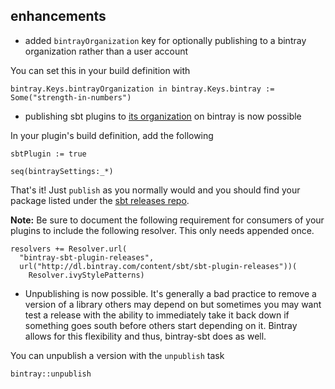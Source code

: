 ## enhancements

- added `bintrayOrganization` key for optionally publishing to a bintray organization rather than a user account

You can set this in your build definition with

    bintray.Keys.bintrayOrganization in bintray.Keys.bintray := Some("strength-in-numbers")
    
- publishing sbt plugins to [its organization](https://bintray.com/sbt/organization/profile) on bintray is now possible

In your plugin's build definition, add the following

    sbtPlugin := true
   
    seq(bintraySettings:_*)   

That's it! Just `publish` as you normally would and you should find your package listed under the [sbt releases repo](https://bintray.com/sbt/sbt-plugin-releases).

__Note:__ Be sure to document the following requirement for consumers of your plugins to include the following resolver. This only needs appended once.

    resolvers += Resolver.url(
      "bintray-sbt-plugin-releases",
      url("http://dl.bintray.com/content/sbt/sbt-plugin-releases"))(
        Resolver.ivyStylePatterns)

- Unpublishing is now possible. It's generally a bad practice to remove a version of a library others may depend on but sometimes you may want test a release with the ability to immediately take it back down if something goes south before others start depending on it. Bintray allows for this flexibility and thus, bintray-sbt does as well.

You can unpublish a version with the `unpublish` task

    bintray::unpublish
